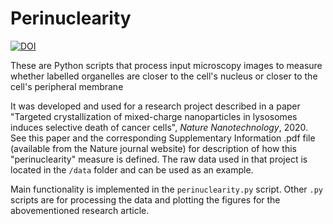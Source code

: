 # Perinuclearity
[![DOI](https://zenodo.org/badge/180402561.svg)](https://zenodo.org/badge/latestdoi/180402561)

These are Python scripts that process input microscopy images to measure whether labelled organelles are closer 
to the cell's nucleus or closer to the cell's peripheral membrane

It was developed and used for a research project described in a paper "Targeted crystallization of mixed-charge 
nanoparticles in lysosomes induces selective death of cancer cells", *Nature Nanotechnology*, 2020. See this paper and the
corresponding Supplementary Information .pdf file (available from the Nature journal website) 
for description of how this "perinuclearity"
measure is defined.
The raw data used in that project is located in the ```/data``` folder and can be used as an example.

Main functionality is implemented in the ```perinuclearity.py``` script. Other  ```.py``` scripts are for processing the
data and plotting the figures for the abovementioned research article.
